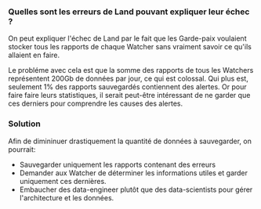 ### Quelles sont les erreurs de Land pouvant expliquer leur échec ?

On peut expliquer l'échec de Land par le fait que les Garde-paix
voulaient stocker tous les rapports de chaque Watcher
sans vraiment savoir ce qu'ils allaient en faire.

Le probléme avec cela est que la somme des rapports de tous les Watchers représentent 200Gb
de données par jour, ce qui est colossal. Qui plus est, seulement 1% des rapports
sauvegardés contiennent des alertes. Or pour faire faire leurs statistiques, il serait peut-être
intéressant de ne garder que ces derniers pour comprendre les causes des alertes.

### Solution

Afin de dimininuer drastiquement la quantité de données à sauvegarder, on pourrait:
- Sauvegarder uniquement les rapports contenant des erreurs
- Demander aux Watcher de déterminer les informations utiles et garder uniquement ces dernières.
- Embaucher des data-engineer plutôt que des data-scientists pour gérer l'architecture et les données.
